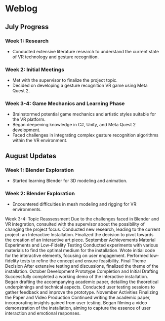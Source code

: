 # Weblog
## July Progress
### Week 1: Research
- Conducted extensive literature research to understand the current state of VR technology and gesture recognition.

### Week 2: Initial Meetings 
- Met with the supervisor to finalize the project topic.
- Decided on developing a gesture recognition VR game using Meta Quest 2.

### Week 3-4: Game Mechanics and Learning Phase
- Brainstormed potential game mechanics and artistic styles suitable for the VR platform.
- Began deepening knowledge in C#, Unity, and Meta Quest 2 development.
- Faced challenges in integrating complex gesture recognition algorithms within the VR environment.

## August Updates
### Week 1: Blender Exploration
- Started learning Blender for 3D modeling and animation.

### Week 2: Blender Exploration
- Encountered difficulties in mesh modeling and rigging for VR environments.
  
Week 3-4: Topic Reassessment
Due to the challenges faced in Blender and VR integration, consulted with the supervisor about the possibility of changing the project focus.
Conducted new research, leading to the current project: an Interactive Installation.
Finalized the decision to pivot towards the creation of an interactive art piece.
September Achievements
Material Experiments and Low-Fidelity Testing
Conducted experiments with various materials to find the optimal medium for the installation.
Wrote initial code for the interactive elements, focusing on user engagement.
Performed low-fidelity tests to refine the concept and ensure feasibility.
Final Theme Decision
After extensive testing and discussions, finalized the theme of the installation.
October Development
Prototype Completion and Initial Drafting
Successfully completed a working demo of the interactive installation.
Began drafting the accompanying academic paper, detailing the theoretical underpinnings and technical aspects.
Conducted user testing sessions to gather feedback and improve the prototype.
November Activities
Finalizing the Paper and Video Production
Continued writing the academic paper, incorporating insights gained from user testing.
Began filming a video demonstration of the installation, aiming to capture the essence of user interaction and emotional responses.
